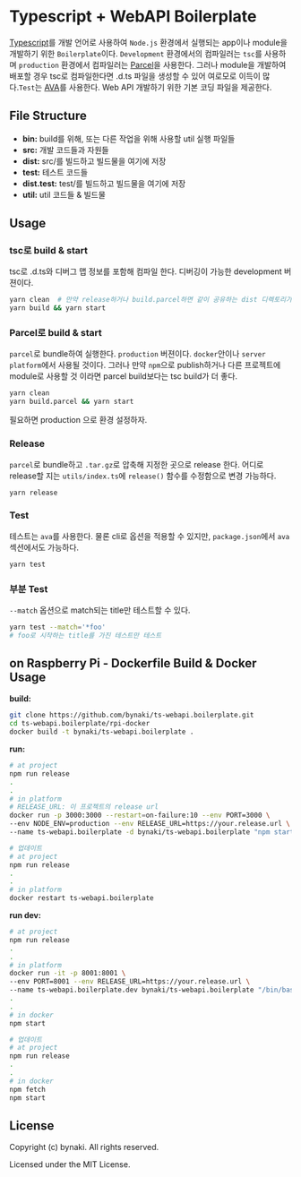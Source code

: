 # Typescript + WebAPI Boilerplate

[Typescript](https://www.typescriptlang.org)를 개발 언어로 사용하여 `Node.js` 환경에서 실행되는 app이나 module을 개발하기 위한 `Boilerplate`이다. `Development` 환경에서의 컴파일러는 `tsc`를 사용하며 `production` 환경에서 컴파일러는 [Parcel](https://parceljs.org)을 사용한다. 그러나 module을 개발하여 배포할 경우 tsc로 컴파일한다면 .d.ts 파일을 생성할 수 있어 여로모로 이득이 많다.`Test`는 [AVA](https://github.com/avajs/ava)를 사용한다. Web API 개발하기 위한 기본 코딩 파일을 제공한다.


## File Structure

- **bin:** build를 위해, 또는 다른 작업을 위해 사용할 util 실행 파일들
- **src:** 개발 코드들과 자원들
- **dist:** src/를 빌드하고 빌드물을 여기에 저장
- **test:** 테스트 코드들
- **dist.test:** test/를 빌드하고 빌드물을 여기에 저장
- **util:** util 코드들 & 빌드물


## Usage

### tsc로 build & start

tsc로 .d.ts와 디버그 맵 정보를 포함해 컴파일 한다. 디버깅이 가능한 development 버젼이다.

```bash
yarn clean  # 만약 release하거나 build.parcel하면 같이 공유하는 dist 디렉토리가 오염되므로 먼저 clean 하는게 좋다.
yarn build && yarn start
```


### Parcel로 build & start

`parcel`로 bundle하여 실행한다. `production` 버젼이다. `docker`안이나 `server platform`에서 사용될 것이다. 그러나 만약 `npm`으로 publish하거나 다른 프로젝트에 module로 사용할 것 이라면 parcel build보다는 tsc build가 더 좋다.

```bash
yarn clean
yarn build.parcel && yarn start
```

필요하면 production 으로 환경 설정하자.


### Release

`parcel`로 bundle하고 `.tar.gz`로 압축해 지정한 곳으로 release 한다. 어디로 release할 지는 `utils/index.ts`에 `release()` 함수를 수정함으로 변경 가능하다.

```bash
yarn release
```


### Test

테스트는 `ava`를 사용한다. 물론 cli로 옵션을 적용할 수 있지만, `package.json`에서 `ava` 섹션에서도 가능하다.

```bash
yarn test
```


### 부분 Test

`--match` 옵션으로 match되는 title만 테스트할 수 있다.

```bash
yarn test --match='*foo'
# foo로 시작하는 title를 가진 테스트만 테스트
```


## on Raspberry Pi - Dockerfile Build & Docker Usage

**build:**

```bash
git clone https://github.com/bynaki/ts-webapi.boilerplate.git
cd ts-webapi.boilerplate/rpi-docker
docker build -t bynaki/ts-webapi.boilerplate .
```

**run:**

```bash
# at project
npm run release
.
.
# in platform
# RELEASE_URL: 이 프로젝트의 release url
docker run -p 3000:3000 --restart=on-failure:10 --env PORT=3000 \
--env NODE_ENV=production --env RELEASE_URL=https://your.release.url \
--name ts-webapi.boilerplate -d bynaki/ts-webapi.boilerplate "npm start"

# 업데이트
# at project
npm run release
.
.
# in platform
docker restart ts-webapi.boilerplate
```

**run dev:**

```bash
# at project
npm run release
.
.
# in platform
docker run -it -p 8001:8001 \
--env PORT=8001 --env RELEASE_URL=https://your.release.url \
--name ts-webapi.boilerplate.dev bynaki/ts-webapi.boilerplate "/bin/bash"
.
.
# in docker
npm start

# 업데이트
# at project
npm run release
.
.
# in docker
npm fetch
npm start
```


## License

Copyright (c) bynaki. All rights reserved.

Licensed under the MIT License.